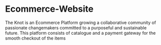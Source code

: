 # Ecommerce-Website
The Knot is an Ecommerce Platform growing a collaborative community of passionate changemakers committed to a purposeful and sustainable future.  This platform consists of catalogue and a payment gateway for the smooth checkout of the items 

